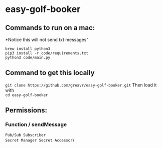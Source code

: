 # easy-golf-booker

## Commands to run on a mac:
*Notice this will not send txt messages"
```
brew install python3
pip3 install -r code/requirements.txt
python3 code/main.py
```

## Command to get this locally
`git clone https://github.com/greavr/easy-golf-booker.git`
Then load it with \
`cd easy-golf-booker`


## Permissions:
### Function / sendMessage
`Pub/Sub Subscriber`\
`Secret Manager Secret Accessor`\
